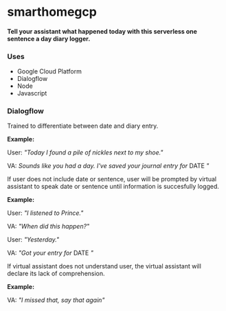 # smarthomegcp

#### Tell your assistant what happened today with this serverless one sentence a day diary logger.


### Uses

*  Google Cloud Platform
*  Dialogflow
*  Node
*  Javascript

### Dialogflow

Trained to differentiate between date and diary entry. 


**Example:**

User: *"Today I found a pile of nickles next to my shoe."*

VA: *Sounds like you had a day. I've saved your journal entry for* DATE *"*



If user does not include date or sentence, user will be prompted by virtual assistant to speak date or sentence until information is succesfully logged.


**Example:**

User: *"I listened to Prince."*

VA: *"When did this happen?"*

User: *"Yesterday."*

VA: *"Got your entry for* DATE *"*



If virtual assistant does not understand user, the virtual assistant will declare its lack of comprehension.


**Example:**

VA: *"I missed that, say that again"*
